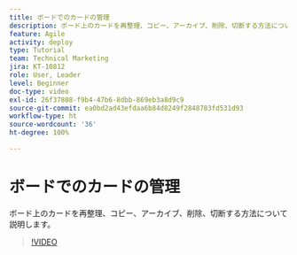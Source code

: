 ```yaml
---
title: ボードでのカードの管理
description: ボード上のカードを再整理、コピー、アーカイブ、削除、切断する方法について説明します。
feature: Agile
activity: deploy
type: Tutorial
team: Technical Marketing
jira: KT-10812
role: User, Leader
level: Beginner
doc-type: video
exl-id: 26f37808-f9b4-47b6-8dbb-869eb3a8d9c9
source-git-commit: ea0bd2ad43efdaa6b84d8249f2848783fd531d93
workflow-type: ht
source-wordcount: '36'
ht-degree: 100%

---
```


# ボードでのカードの管理

ボード上のカードを再整理、コピー、アーカイブ、削除、切断する方法について説明します。

>[!VIDEO](https://video.tv.adobe.com/v/346810/?quality=12&learn=on)
